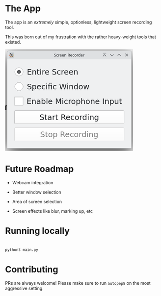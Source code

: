 # The App

The app is an _extremely_ simple, optionless, lightweight screen recording tool.

This was born out of my frustration with the rather heavy-weight tools that existed.

![Screenshot of how the app looks](./images/app.png)

# Future Roadmap

* Webcam integration

* Better window selection

* Area of screen selection

* Screen effects like blur, marking up, etc

# Running locally

```bash

python3 main.py
```

# Contributing

PRs are always welcome! Please make sure to run `autopep8` on the most aggressive setting.
